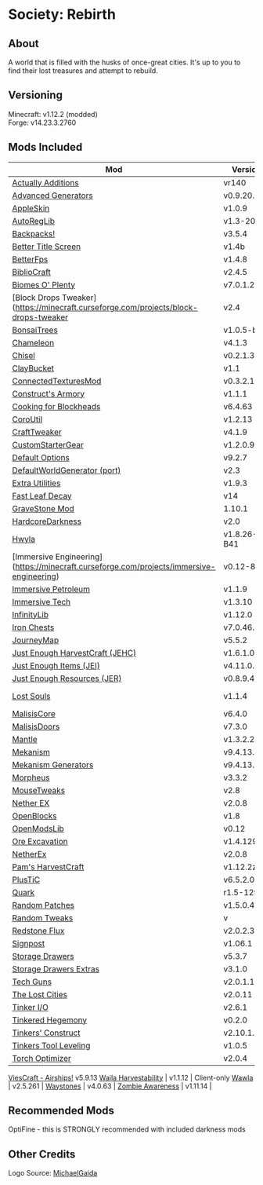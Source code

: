 # Society: Rebirth

## About
A world that is filled with the husks of once-great cities. It's up to you to find their lost treasures and attempt to rebuild.

## Versioning
Minecraft: v1.12.2 (modded)\
Forge: v14.23.3.2760


## Mods Included
Mod | Version | Server/Client
--- | ------- | -------
[Actually Additions](https://minecraft.curseforge.com/projects/actually-additions) | vr140 |
[Advanced Generators](https://minecraft.curseforge.com/projects/advanced-generators) | v0.9.20.12 | 
[AppleSkin](https://minecraft.curseforge.com/projects/appleskin) | v1.0.9 |
[AutoRegLib](https://minecraft.curseforge.com/projects/autoreglib) | v1.3-20 |
[Backpacks!](https://minecraft.curseforge.com/projects/backpacks) | v3.5.4
[Better Title Screen](https://minecraft.curseforge.com/projects/better-title-screen) | v1.4b | Client-only
[BetterFps](https://minecraft.curseforge.com/projects/betterfps) | v1.4.8 | 
[BiblioCraft](https://minecraft.curseforge.com/projects/bibliocraft) | v2.4.5 |                   
[Biomes O' Plenty](https://minecraft.curseforge.com/projects/biomes-o-plenty) | v7.0.1.2399 |
[Block Drops Tweaker](https://minecraft.curseforge.com/projects/block-drops-tweaker |v2.4 |
[BonsaiTrees](https://www.curseforge.com/minecraft/mc-mods/bonsai-trees) | v1.0.5-b77 | 
[Chameleon](https://minecraft.curseforge.com/projects/chameleon) | v4.1.3 |                         
[Chisel](https://minecraft.curseforge.com/projects/chisel) | v0.2.1.35 |
[ClayBucket](https://minecraft.curseforge.com/projects/clay-bucket) | v1.1 |
[ConnectedTexturesMod](https://minecraft.curseforge.com/projects/ctm) | v0.3.2.18 | Client-only
[Construct's Armory](https://minecraft.curseforge.com/projects/constructs-armory) | v1.1.1
[Cooking for Blockheads](https://minecraft.curseforge.com/projects/cooking-for-blockheads) | v6.4.63
[CoroUtil](https://minecraft.curseforge.com/projects/coroutil) | v1.2.13 | 
[CraftTweaker](https://minecraft.curseforge.com/projects/crafttweaker) | v4.1.9 |
[CustomStarterGear](https://minecraft.curseforge.com/projects/custom-starter-gear) | v1.2.0.9 |
[Default Options](https://minecraft.curseforge.com/projects/default-options) | v9.2.7 | Client-only
[DefaultWorldGenerator (port)](https://minecraft.curseforge.com/projects/default-world-generator-port) | v2.3 |
[Extra Utilities](https://minecraft.curseforge.com/projects/extra-utilities) | v1.9.3 |
[Fast Leaf Decay](https://minecraft.curseforge.com/projects/fast-leaf-decay) | v14 |
[GraveStone Mod](https://minecraft.curseforge.com/projects/gravestone-mod) | 1.10.1 |
[HardcoreDarkness](https://minecraft.curseforge.com/projects/hardcore-darkness) | v2.0 |
[Hwyla](https://minecraft.curseforge.com/projects/hwyla) | v1.8.26-B41 |
[Immersive Engineering] (https://minecraft.curseforge.com/projects/immersive-engineering) | v0.12-85 |
[Immersive Petroleum](https://minecraft.curseforge.com/projects/immersive-petroleum) | v1.1.9 | 
[Immersive Tech](https://minecraft.curseforge.com/projects/immersive-tech) | v1.3.10 | 
[InfinityLib](https://minecraft.curseforge.com/projects/infinitylib) | v1.12.0 | 
[Iron Chests](https://minecraft.curseforge.com/projects/iron-chests) | v7.0.46.831 | 
[JourneyMap](https://minecraft.curseforge.com/projects/journeymap) | v5.5.2 | Client-only
[Just Enough HarvestCraft (JEHC)](https://minecraft.curseforge.com/projects/just-enough-harvestcraft) | v1.6.1.0 | Client-only
[Just Enough Items (JEI)](https://minecraft.curseforge.com/projects/jei) | v4.11.0.212 |
[Just Enough Resources (JER)](https://minecraft.curseforge.com/projects/just-enough-resources-jer) | v0.8.9.48 | Client-only
[Lost Souls](https://minecraft.curseforge.com/projects/lost-souls) | v1.1.4 | Server-side Only
[MalisisCore](https://minecraft.curseforge.com/projects/malisiscore) | v6.4.0 |
[MalisisDoors](https://minecraft.curseforge.com/projects/malisisdoors) | v7.3.0 |
[Mantle](https://minecraft.curseforge.com/projects/mantle) | v1.3.2.24 |
[Mekanism](https://minecraft.curseforge.com/projects/mekanism) | v9.4.13.349 |
[Mekanism Generators](https://minecraft.curseforge.com/projects/mekanism-generators) | v9.4.13.349 | 
[Morpheus](https://minecraft.curseforge.com/projects/morpheus) | v3.3.2 | Server-only
[MouseTweaks](https://minecraft.curseforge.com/projects/mouse-tweaks) | v2.8 | Client-only
[Nether EX](https://minecraft.curseforge.com/projects/netherex) | v2.0.8
[OpenBlocks](https://minecraft.curseforge.com/projects/openblocks) | v1.8 |
[OpenModsLib](https://minecraft.curseforge.com/projects/openmodslib) | v0.12 |
[Ore Excavation](https://minecraft.curseforge.com/projects/ore-excavation) | v1.4.129 |
[NetherEx](https://minecraft.curseforge.com/projects/netherex) | v2.0.8
[Pam's HarvestCraft](https://minecraft.curseforge.com/projects/pams-harvestcraft) | v1.12.2z |
[PlusTiC](https://minecraft.curseforge.com/projects/plustic) | v6.5.2.0 | 
[Quark](https://minecraft.curseforge.com/projects/quark) | r1.5-129 | 
[Random Patches](https://minecraft.curseforge.com/projects/randompatches) | v1.5.0.4 |
[Random Tweaks]() | v |
[Redstone Flux](https://minecraft.curseforge.com/projects/redstone-flux) | v2.0.2.3 |
[Signpost](https://minecraft.curseforge.com/projects/signpost) | v1.06.1 | 
[Storage Drawers](https://minecraft.curseforge.com/projects/storage-drawers) | v5.3.7 |
[Storage Drawers Extras](https://minecraft.curseforge.com/projects/storage-drawers-extras) | v3.1.0 |
[Tech Guns](https://minecraft.curseforge.com/projects/techguns) | v2.0.1.1 |
[The Lost Cities](https://minecraft.curseforge.com/projects/the-lost-cities) | v2.0.11 | Server-only
[Tinker I/O](https://minecraft.curseforge.com/projects/tinker-i-o) | v2.6.1 |
[Tinkered Hegemony](https://minecraft.curseforge.com/projects/tinkered-hegemony) | v0.2.0 |
[Tinkers' Construct](https://minecraft.curseforge.com/projects/tinkers-construct) | v2.10.1.87 |
[Tinkers Tool Leveling](https://minecraft.curseforge.com/projects/tinkers-tool-leveling) | v1.0.5 | 
[Torch Optimizer](https://minecraft.curseforge.com/projects/torch-optimizer) | v2.0.4 | 
[ViesCraft - Airships!](https://minecraft.curseforge.com/projects/viescraft-airships) v5.9.13
[Waila Harvestability](https://minecraft.curseforge.com/projects/waila-harvestability) | v1.1.12 | Client-only
[Wawla](https://minecraft.curseforge.com/projects/wawla-what-are-we-looking-at) | v2.5.261 |
[Waystones](https://minecraft.curseforge.com/projects/waystones) | v4.0.63 | 
[Zombie Awareness](https://minecraft.curseforge.com/projects/zombie-awareness) | v1.11.14 |

## Recommended Mods
OptiFine - this is STRONGLY recommended with included darkness mods


## Other Credits
Logo Source: [MichaelGaida](https://pixabay.com/en/lost-places-leave-decay-old-ruin-3362259/)
